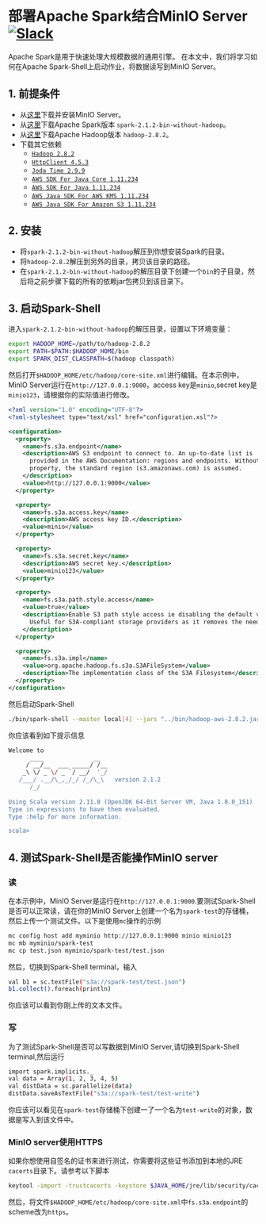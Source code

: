 # 部署Apache Spark结合MinIO Server [![Slack](https://slack.minio.io/slack?type=svg)](https://slack.minio.io)

Apache Spark是用于快速处理大规模数据的通用引擎。 在本文中，我们将学习如何在Apache Spark-Shell上启动作业，将数据读写到MinIO Server。

## 1. 前提条件

- 从[这里](http://docs.minio.io/docs/minio-quickstart-guide)下载并安装MinIO Server。
- 从[这里](https://www.apache.org/dist/spark/spark-2.1.2/spark-2.1.2-bin-without-hadoop.tgz)下载Apache Spark版本 `spark-2.1.2-bin-without-hadoop`。
- 从[这里](https://www.apache.org/dist/hadoop/core/hadoop-2.8.2/hadoop-2.8.2.tar.gz)下载Apache Hadoop版本 `hadoop-2.8.2`。  
- 下载其它依赖
    - [`Hadoop 2.8.2`](https://mvnrepository.com/artifact/org.apache.hadoop/hadoop-aws/2.8.2)
    - [`HttpClient 4.5.3`](https://mvnrepository.com/artifact/org.apache.httpcomponents/httpclient/4.5.3)
    - [`Joda Time 2.9.9`](https://mvnrepository.com/artifact/joda-time/joda-time/2.9.9)
    - [`AWS SDK For Java Core 1.11.234`](https://mvnrepository.com/artifact/com.amazonaws/aws-java-sdk-core/1.11.234)
    - [`AWS SDK For Java 1.11.234`](https://mvnrepository.com/artifact/com.amazonaws/aws-java-sdk/1.11.234)
    - [`AWS Java SDK For AWS KMS 1.11.234`](http://mvnrepository.com/artifact/com.amazonaws/aws-java-sdk-kms/1.11.234)
    - [`AWS Java SDK For Amazon S3 1.11.234`](https://mvnrepository.com/artifact/com.amazonaws/aws-java-sdk-s3/1.11.234)

## 2. 安装

- 将`spark-2.1.2-bin-without-hadoop`解压到你想安装Spark的目录。
- 将`hadoop-2.8.2`解压到另外的目录，拷贝该目录的路径。
- 在`spark-2.1.2-bin-without-hadoop`的解压目录下创建一个`bin`的子目录，然后将之前步骤下载的所有的依赖jar包拷贝到该目录下。

## 3. 启动Spark-Shell

进入`spark-2.1.2-bin-without-hadoop`的解压目录，设置以下环境变量：

```sh
export HADOOP_HOME=/path/to/hadoop-2.8.2
export PATH=$PATH:$HADOOP_HOME/bin
export SPARK_DIST_CLASSPATH=$(hadoop classpath)
```

然后打开`$HADOOP_HOME/etc/hadoop/core-site.xml`进行编辑。在本示例中，MinIO Server运行在`http://127.0.0.1:9000`，access key是`minio`,secret key是`minio123`，请根据你的实际值进行修改。


```xml
<?xml version="1.0" encoding="UTF-8"?>
<?xml-stylesheet type="text/xsl" href="configuration.xsl"?>

<configuration>
  <property>
    <name>fs.s3a.endpoint</name>
    <description>AWS S3 endpoint to connect to. An up-to-date list is
      provided in the AWS Documentation: regions and endpoints. Without this
      property, the standard region (s3.amazonaws.com) is assumed.
    </description>
    <value>http://127.0.0.1:9000</value>
  </property>

  <property>
    <name>fs.s3a.access.key</name>
    <description>AWS access key ID.</description>
    <value>minio</value>
  </property>

  <property>
    <name>fs.s3a.secret.key</name>
    <description>AWS secret key.</description>
    <value>minio123</value>
  </property>

  <property>
    <name>fs.s3a.path.style.access</name>
    <value>true</value>
    <description>Enable S3 path style access ie disabling the default virtual hosting behaviour.
      Useful for S3A-compliant storage providers as it removes the need to set up DNS for virtual hosting.
    </description>
  </property>

  <property>
    <name>fs.s3a.impl</name>
    <value>org.apache.hadoop.fs.s3a.S3AFileSystem</value>
    <description>The implementation class of the S3A Filesystem</description>
  </property>
</configuration>

```

然后启动Spark-Shell

```sh
./bin/spark-shell --master local[4] --jars "../bin/hadoop-aws-2.8.2.jar,../bin/httpclient-4.5.3.jar,../bin/aws-java-sdk-core-1.11.234.jar,../bin/aws-java-sdk-kms-1.11.234.jar,../bin/aws-java-sdk-1.11.234.jar,../bin/aws-java-sdk-s3-1.11.234.jar,../bin/joda-time-2.9.9.jar"
```

你应该看到如下提示信息

```sh
Welcome to
      ____              __
     / __/__  ___ _____/ /__
    _\ \/ _ \/ _ `/ __/  '_/
   /___/ .__/\_,_/_/ /_/\_\   version 2.1.2
      /_/
         
Using Scala version 2.11.8 (OpenJDK 64-Bit Server VM, Java 1.8.0_151)
Type in expressions to have them evaluated.
Type :help for more information.

scala> 
```

## 4. 测试Spark-Shell是否能操作MinIO server

### 读

在本示例中，MinIO Server是运行在`http://127.0.0.1:9000`.要测试Spark-Shell是否可以正常读，请在你的MinIO Server上创建一个名为`spark-test`的存储桶，然后上传一个测试文件。以下是使用`mc`操作的示例

```sh
mc config host add myminio http://127.0.0.1:9000 minio minio123
mc mb myminio/spark-test
mc cp test.json myminio/spark-test/test.json
```

然后，切换到Spark-Shell terminal，输入

```sh
val b1 = sc.textFile("s3a://spark-test/test.json")
b1.collect().foreach(println)
```

你应该可以看到你刚上传的文本文件。

### 写

为了测试Spark-Shell是否可以写数据到MinIO Server,请切换到Spark-Shell terminal,然后运行

```sh
import spark.implicits._
val data = Array(1, 2, 3, 4, 5)
val distData = sc.parallelize(data)
distData.saveAsTextFile("s3a://spark-test/test-write")
```

你应该可以看见在`spark-test`存储桶下创建一了一个名为`test-write`的对象，数据是写入到该文件中。

### MinIO server使用HTTPS

如果你想使用自签名的证书来进行测试，你需要将这些证书添加到本地的JRE `cacerts`目录下。请参考以下脚本

```sh
keytool -import -trustcacerts -keystore $JAVA_HOME/jre/lib/security/cacerts -storepass changeit -noprompt -alias mycert -file /home/username/.minio/certs/public.crt
```

然后，将文件`$HADOOP_HOME/etc/hadoop/core-site.xml`中`fs.s3a.endpoint`的scheme改为`https`。